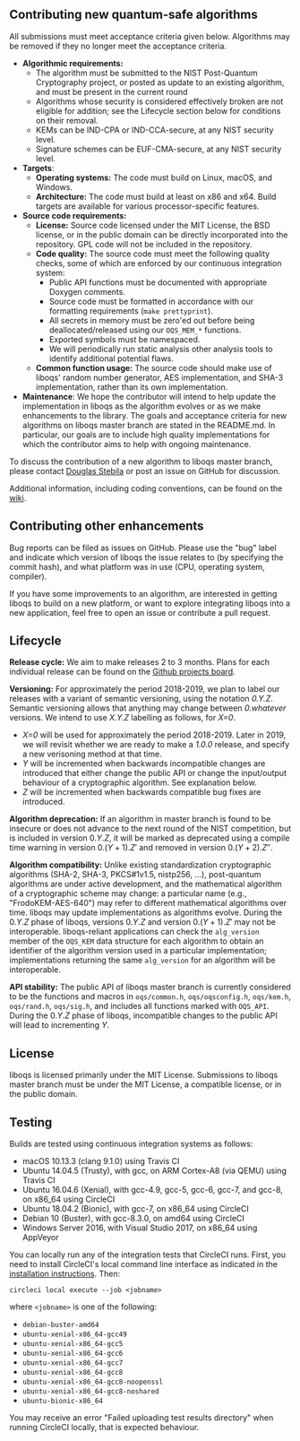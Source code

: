 ##  Contributing new quantum-safe algorithms

All submissions must meet acceptance criteria given below. Algorithms may be removed if they no longer meet the acceptance criteria.

- **Algorithmic requirements:**
	- The algorithm must be submitted to the NIST Post-Quantum Cryptography project, or posted as update to an existing algorithm, and must be present in the current round
	- Algorithms whose security is considered effectively broken are not eligible for addition; see the Lifecycle section below for conditions on their removal.
	- KEMs can be IND-CPA or IND-CCA-secure, at any NIST security level.
	- Signature schemes can be EUF-CMA-secure, at any NIST security level.
- **Targets**:
	- **Operating systems:** The code must build on Linux, macOS, and Windows.
	- **Architecture:** The code must build at least on x86 and x64.  Build targets are available for various processor-specific features.
- **Source code requirements:**
	- **License:** Source code licensed under the MIT License, the BSD license, or in the public domain can be directly incorporated into the repository.  GPL code will not be included in the repository.
	- **Code quality:** The source code must meet the following quality checks, some of which are enforced by our continuous integration system:
		- Public API functions must be documented with appropriate Doxygen comments.
		- Source code must be formatted in accordance with our formatting requirements (`make prettyprint`).
		- All secrets in memory must be zero'ed out before being deallocated/released using our `OQS_MEM_*` functions.
		- Exported symbols must be namespaced.
		- We will periodically run static analysis other analysis tools to identify additional potential flaws.
	- **Common function usage:** The source code should make use of liboqs' random number generator, AES implementation, and SHA-3 implementation, rather than its own implementation.
- **Maintenance**: We hope the contributor will intend to help update the implementation in liboqs as the algorithm evolves or as we make enhancements to the library.
The goals and acceptance criteria for new algorithms on liboqs master branch are stated in the README.md.  In particular, our goals are to include high quality implementations for which the contributor aims to help with ongoing maintenance.

To discuss the contribution of a new algorithm to liboqs master branch, please contact [Douglas Stebila](https://www.douglas.stebila.ca/about/contact/) or post an issue on GitHub for discussion.

Additional information, including coding conventions, can be found on the [wiki](https://github.com/open-quantum-safe/liboqs/wiki).

## Contributing other enhancements

Bug reports can be filed as issues on GitHub.  Please use the "bug" label and indicate which version of liboqs the issue relates to (by specifying the commit hash), and what platform was in use (CPU, operating system, compiler).

If you have some improvements to an algorithm, are interested in getting liboqs to build on a new platform, or want to explore integrating liboqs into a new application, feel free to open an issue or contribute a pull request.

## Lifecycle

**Release cycle:** We aim to make releases 2 to 3 months.  Plans for each individual release can be found on the [Github projects board](https://github.com/open-quantum-safe/liboqs/projects/).  

**Versioning:** For approximately the period 2018-2019, we plan to label our releases with a variant of semantic versioning, using the notation *0.Y.Z*.  Semantic versioning allows that anything may change between *0.whatever* versions.  We intend to use *X.Y.Z* labelling as follows, for *X=0*.

- *X=0* will be used for approximately the period 2018-2019.  Later in 2019, we will revisit whether we are ready to make a *1.0.0* release, and specify a new verisoning method at that time.
- *Y* will be incremented when backwards incompatible changes are introduced that either change the public API or change the input/output behaviour of a cryptographic algorithm.  See explanation below.
- *Z* will be incremented when backwards compatible bug fixes are introduced.  

**Algorithm deprecation:** If an algorithm in master branch is found to be insecure or does not advance to the next round of the NIST competition, but is included in version $0.Y.Z$, it will be marked as deprecated using a compile time warning in version $0.(Y+1).Z'$ and removed in version $0.(Y+2).Z''$.

**Algorithm compatibility:** Unlike existing standardization cryptographic algorithms (SHA-2, SHA-3, PKCS\#1v1.5, nistp256, ...), post-quantum algorithms are under active development, and the mathematical algorithm of a cryptographic scheme may change: a particular name (e.g., "FrodoKEM-AES-640") may refer to different mathematical algorithms over time.  liboqs may update implementations as algorithms evolve.  During the $0.Y.Z$ phase of liboqs, versions $0.Y.Z$ and version $0.(Y+1).Z'$ may not be interoperable.  liboqs-reliant applications can check the `alg_version` member of the `OQS_KEM` data structure for each algorithm to obtain an identifier of the algorithm version used in a particular implementation; implementations returning the same `alg_version` for an algorithm will be interoperable.

**API stability:** The public API of liboqs master branch is currently considered to be the functions and macros in `oqs/common.h`, `oqs/oqsconfig.h`, `oqs/kem.h`, `oqs/rand.h`, `oqs/sig.h`, and includes all functions marked with `OQS_API`.  During the $0.Y.Z$ phase of liboqs, incompatible changes to the public API will lead to incrementing $Y$.

## License

liboqs is licensed primarily under the MIT License.  Submissions to liboqs master branch must be under the MIT License, a compatible license, or in the public domain.

## Testing

Builds are tested using continuous integration systems as follows:

- macOS 10.13.3 (clang 9.1.0) using Travis CI
- Ubuntu 14.04.5 (Trusty), with gcc, on ARM Cortex-A8 (via QEMU) using Travis CI
- Ubuntu 16.04.6 (Xenial), with gcc-4.9, gcc-5, gcc-6, gcc-7, and gcc-8, on x86_64 using CircleCI
- Ubuntu 18.04.2 (Bionic), with gcc-7, on x86_64 using CircleCI
- Debian 10 (Buster), with gcc-8.3.0, on amd64 using CircleCI
- Windows Server 2016, with Visual Studio 2017, on x86_64 using AppVeyor

You can locally run any of the integration tests that CircleCI runs.  First, you need to install CircleCI's local command line interface as indicated in the [installation instructions](https://circleci.com/docs/2.0/local-cli/).  Then:

	circleci local execute --job <jobname>

where `<jobname>` is one of the following:

- `debian-buster-amd64`
- `ubuntu-xenial-x86_64-gcc49`
- `ubuntu-xenial-x86_64-gcc5`
- `ubuntu-xenial-x86_64-gcc6`
- `ubuntu-xenial-x86_64-gcc7`
- `ubuntu-xenial-x86_64-gcc8`
- `ubuntu-xenial-x86_64-gcc8-noopenssl`
- `ubuntu-xenial-x86_64-gcc8-noshared`
- `ubuntu-bionic-x86_64`

You may receive an error "Failed uploading test results directory" when running CircleCI locally, that is expected behaviour.
